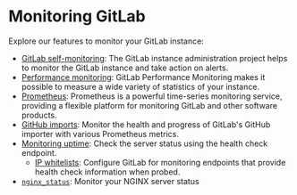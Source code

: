 # Monitoring GitLab

Explore our features to monitor your GitLab instance:

- [GitLab self-monitoring](gitlab_instance_administration_project/index.md): The
  GitLab instance administration project helps to monitor the GitLab instance and
  take action on alerts.
- [Performance monitoring](performance/index.md): GitLab Performance Monitoring makes it possible to measure a wide variety of statistics of your instance.
- [Prometheus](prometheus/index.md): Prometheus is a powerful time-series monitoring service, providing a flexible platform for monitoring GitLab and other software products.
- [GitHub imports](github_imports.md): Monitor the health and progress of GitLab's GitHub importer with various Prometheus metrics.
- [Monitoring uptime](../../user/admin_area/monitoring/health_check.md): Check the server status using the health check endpoint.
  - [IP whitelists](ip_whitelist.md): Configure GitLab for monitoring endpoints that provide health check information when probed.
- [`nginx_status`](https://docs.gitlab.com/omnibus/settings/nginx.html#enablingdisabling-nginx_status): Monitor your NGINX server status
